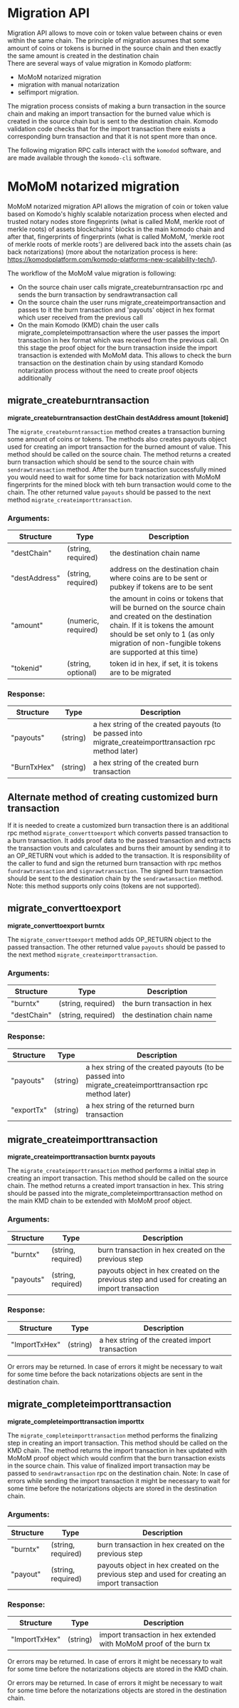 # Migration API

Migration API allows to move coin or token value between chains or even within the same chain.
The principle of migration assumes that some amount of coins or tokens is burned in the source chain and then exactly the same amount 
is created in the destination chain   
There are several ways of value migration in Komodo platform:
- MoMoM notarized migration
- migration with manual notarization 
- selfimport migration.

The migration process consists of making a burn transaction in the source chain and making an import transaction for the burned value 
which is created in the source chain but is sent to the destination chain. Komodo validation code checks that for the import transaction 
there exists a corresponding burn transaction and that it is not spent more than once.

The following migration RPC calls interact with the `komodod` software, and are made available through the `komodo-cli` software.

# MoMoM notarized migration  

MoMoM notarized migration API allows the migration of coin or token value based on Komodo's highly scalable notarization process when 
elected and trusted notary nodes store fingeprints (what is called MoM, merkle root of merkle roots) of assets blockchains' blocks 
in the main komodo chain and after that, fingerprints of fingerprints (what is called MoMoM, 'merkle root of merkle roots of merkle roots') are delivered back into the assets chain (as back notarizations)
(more about the notarization process is here: https://komodoplatform.com/komodo-platforms-new-scalability-tech/).

The workflow of the MoMoM value migration is following:
- On the source chain user calls migrate_createburntransaction rpc and sends the burn transaction by sendrawtransaction call
- On the source chain the user runs migrate_createimportransaction and passes to it the burn transaction and 'payouts' object in hex format 
which user received from the previous call
- On the main Komodo (KMD) chain the user calls migrate_completeimpottransaction where the user passes the import transaction in hex format which was received from the previous call. On this stage the proof object for the burn transaction inside the import transaction 
is extended with MoMoM data. This allows to check the burn transaction on the destination chain by using standard Komodo notarization process
without the need to create proof objects additionally

## migrate_createburntransaction

**migrate_createburntransaction destChain destAddress amount [tokenid]**

The `migrate_createburntransaction` method creates a transaction burning some amount of coins or tokens. The methods also creates payouts object used for creating an import transaction for the burned amount of value. This method should be called on the source chain.
The method returns a created burn transaction which should be send to the source chain with `sendrawtransaction` method.
After the burn transaction successfully mined you would need to wait for some time for back notarization with MoMoM fingerprints for the mined block with teh burn transaction would come to the chain.
The other returned value `payouts` should be passed to the next method `migrate_createimporttransaction`.

### Arguments:

Structure|Type|Description
---------|----|-----------
"destChain"                                  |(string, required)           |the destination chain name
"destAddress"                                |(string, required)           |address on the destination chain where coins are to be sent or pubkey if tokens are to be sent
"amount"                                     |(numeric, required)          |the amount in coins or tokens that will be burned on the source chain and created on the destination chain. If it is tokens the amount should be set only to 1 (as only migration of non-fungible  tokens are supported at this time)
"tokenid"                                    |(string, optional)           |token id in hex, if set, it is tokens are to be migrated

### Response:

Structure|Type|Description
---------|----|-----------
"payouts"                                  |(string)                     |a hex string of the created payouts (to be passed into migrate_createimporttransaction rpc method later)
"BurnTxHex"                                |(string)                     |a hex string of the created burn transaction

## Alternate method of creating customized burn transaction
If it is needed to create a customized burn transaction there is an additional rpc method `migrate_converttoexport` which converts passed transaction to a burn transaction. It adds proof data to the passed transaction and extracts the transaction vouts and calculates and burns their amount by sending it to an OP_RETURN vout which is added to the transaction. 
It is responsibility of the caller to fund and sign the returned burn transaction with rpc methos `fundrawtransaction` and `signrawtransaction`.
The signed burn transaction should be sent to the destination chain by the `sendrawtansaction` method.
Note: this method supports only coins (tokens are not supported).

## migrate_converttoexport

**migrate_converttoexport burntx**

The `migrate_converttoexport` method adds OP_RETURN object to the passed transaction.
The other returned value `payouts` should be passed to the next method `migrate_createimporttransaction`.

### Arguments:

Structure|Type|Description
---------|----|-----------
"burntx"                                  |(string, required)           |the burn transaction in hex
"destChain"                                |(string, required)           |the destination chain name

### Response:

Structure|Type|Description
---------|----|-----------
"payouts"                                  |(string)                     |a hex string of the created payouts (to be passed into migrate_createimporttransaction rpc method later)
"exportTx"                                |(string)                     |a hex string of the returned burn transaction

## migrate_createimporttransaction

**migrate_createimporttransaction burntx payouts**

The `migrate_createimporttransaction` method performs a initial step in creating an import transaction. This method should be called on the source chain.
The method returns a created import transaction in hex. This string should be passed into the migrate_completeimporttransaction method on the main KMD chain to be extended with MoMoM proof object.

### Arguments:

Structure|Type|Description
---------|----|-----------
"burntx"                                 |(string, required)         |burn transaction in hex created on the previous step
"payouts"                                |(string, required)         |payouts object in hex created on the previous step and used for creating an import transaction

### Response:
Structure|Type|Description
---------|----|-----------
"ImportTxHex"                           |(string)         |a hex string of the created import transaction
Or errors may be returned. In case of errors it might be necessary to wait for some time before the back notarizations objects are sent in the destination chain.

## migrate_completeimporttransaction

**migrate_completeimporttransaction importtx**

The `migrate_completeimporttransaction` method performs the finalizing step in creating an import transaction. This method should be called on the KMD chain.
The method returns the import transaction in hex updated with MoMoM proof object which would confirm that the burn transaction exists in the source chain. 
This value of finalized import transaction may be passed to `sendrawtransaction` rpc on the destination chain.
Note: In case of errors while sending the import transaction it might be necessary to wait for some time before the notarizations objects are stored in the destination chain.

### Arguments:

Structure|Type|Description
---------|----|-----------
"burntx"                                |(string, required)         |burn transaction in hex created on the previous step
"payout"                                |(string, required)         |payouts object in hex created on the previous step and used for creating an import transaction

### Response:
Structure|Type|Description
---------|----|-----------
"ImportTxHex"                           |(string)         |import transaction in hex extended with MoMoM proof of the burn tx
Or errors may be returned. In case of errors it might be necessary to wait for some time before the notarizations objects are stored in the KMD chain.

Or errors may be returned. In case of errors it might be necessary to wait for some time before the notarizations objects are stored in the destination chain.




